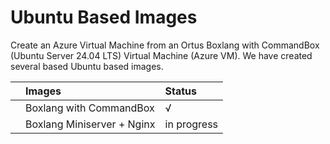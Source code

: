 # Ubuntu Based Images

Create an Azure Virtual Machine from an Ortus Boxlang with CommandBox \(Ubuntu Server 24.04 LTS\) Virtual Machine \(Azure VM\).  We have created several based Ubuntu based images.

|  | Images | Status |
| :--- | :--- | :--- |
|  | Boxlang with CommandBox | √ |
|  | Boxlang Miniserver + Nginx | in progress |